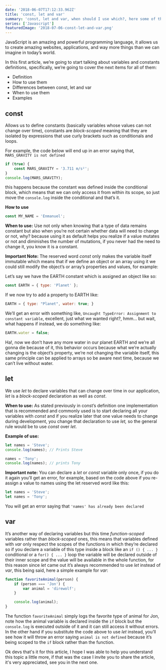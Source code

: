 ```yaml
---
date: '2018-06-07T17:12:33.962Z'
title: 'const, let and var'
summary: 'const, let and var, when should I use which?, here some of the most remarkable differences and use cases for each of them.'
series: ['Javascript']
featuredImage: '2018-07-06-const-let-and-var.png'
---
```


JavaScript is an amazing and powerful programming language, it allows us to create amazing websites, applications, and way more things than we can imagine in today’s world.

In this first article, we’re going to start talking about variables and constants definitions, specifically, we’re going to cover the next items for all of them:

-   Definition
-   How to use them
-   Differences between const, let and var
-   When to use them
-   Examples

## const

Allows us to define constants (basically variables whose values can not change over time), constants are _block-scoped_ meaning that they are isolated by expressions that use curly brackets such as conditionals and loops.

For example, the code below will end up in an error saying that, `MARS_GRAVITY is not defined`

```javascript
if (true) {
    const MARS_GRAVITY = '3.711 m/s²';
}
console.log(MARS_GRAVITY);
```

this happens because the constant was defined inside the conditional block, which means that we can only access it from within its scope, so just move the `console.log` inside the conditional and that’s it.

**How to use**

```javascript
const MY_NAME = 'Enmanuel';
```

**When to use:** Use not only when knowing that a type of data remains constant but also when you’re not certain whether data will need to change or not, why? because using it as default helps you realize if a value mutates or not and diminishes the number of mutations, if you never had the need to change it, you know it is a constant.

**Important Note:** The reserved word _const_ only makes the variable itself immutable which means that if we define an object or an array using it we could still modify the object’s or array’s properties and values, for example:

Let’s say we have the EARTH constant which is assigned an object like so:

```javascript
const EARTH = { type: 'Planet' };
```

If we now try to add a property to EARTH like:

```javascript
EARTH = { type: "Planet", water: true; }
```

We’ll get an error with something like, `Uncaught TypeError: Assignment to constant variable`, excellent, just what we wanted right?, hmm… but wait, what happens if instead, we do something like:

```javascript
EARTH.water = false;
```

Ha!, now we don’t have any more water in our planet EARTH and we’re all gonna die because of it, this behavior occurs because what we’re actually changing is the object’s property, we’re not changing the variable itself, this same principle can be applied to arrays so be aware next time, because we can’t live without water.

## let

We use _let_ to declare variables that can change over time in our application, _let_ is a _block-scoped_ declaration as well as _const_.

**When to use:** As stated previously in const’s definition one implementation that is recommended and commonly used is to start declaring all your variables with _const_ and if you realize later that one value needs to change during development, you change that declaration to use _let,_ so the general rule would be to use _const_ over _let_.

**Example of use:**

```javascript
let names = 'Steve';
console.log(names); // Prints Steve

names = 'Tony';
console.log(names); // prints Tony
```

**Important note:** You can declare a _let_ or _const_ variable only once, if you do it again you’ll get an error, for example, based on the code above if you re-assign a value to names using the let reserved word like this:

```javascript
let names = 'Steve';
let names = 'Tony';
```

You will get an error saying that `'names' has already been declared`

## var

It’s another way of declaring variables but this time _function-scoped_ variables rather than _block-scoped_ ones, this means that variables defined with _var_ only respect the scopes of the functions in which they’re declared so if you declare a variable of this type inside a block like an `if () { ... }` conditional or a `for() { ... }` loop the variable will be declared outside of their inner scope and the value will be available in the whole function, for this reason since _let_ came out it’s always recommended to use _let_ instead of _var_, this being said, here a simple example for _var_:

```javascript
function favoriteAnimal(person) {
    if (person === 'Jon') {
        var animal = 'direwolf';
    }

    console.log(animal);
}
```

The function `favoriteAnimal` simply logs the favorite type of animal for Jon, note how the animal variable is declared inside the `if` block but the `console.log` is executed outside of it and it can still access it without errors. In the other hand if you substitute the code above to use _let_ instead, you’ll see how it will throw an error saying `animal is not defined` because it’s being scoped to the `if` block rather than the function.

Ok devs that's it for this article, I hope I was able to help you understand this topic a little more, if that was the case I invite you to share the article, it's very appreciated, see you in the next one.
